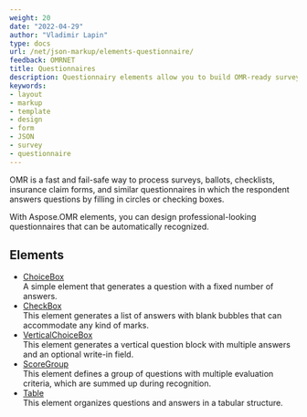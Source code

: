 ```yaml
---
weight: 20
date: "2022-04-29"
author: "Vladimir Lapin"
type: docs
url: /net/json-markup/elements-questionnaire/
feedback: OMRNET
title: Questionnaires
description: Questionnairy elements allow you to build OMR-ready surveys, ballots, checklists, and similar forms.
keywords:
- layout
- markup
- template
- design
- form
- JSON
- survey
- questionnaire
---
```


OMR is a fast and fail-safe way to process surveys, ballots, checklists, insurance claim forms, and similar questionnaires in which the respondent answers questions by filling in circles or checking boxes.

With Aspose.OMR elements, you can design professional-looking questionnaires that can be automatically recognized.

## Elements

- [ChoiceBox](/omr/net/json-markup/choicebox/)  
  A simple element that generates a question with a fixed number of answers.
- [CheckBox](/omr/net/json-markup/checkbox/)  
  This element generates a list of answers with blank bubbles that can accommodate any kind of marks.
- [VerticalChoiceBox](/omr/net/json-markup/verticalchoicebox/)  
  This element generates a vertical question block with multiple answers and an optional write-in field.
- [ScoreGroup](/omr/net/json-markup/scoregroup/)  
  This element defines a group of questions with multiple evaluation criteria, which are summed up during recognition.
- [Table](/omr/net/json-markup/table/)  
  This element organizes questions and answers in a tabular structure.
